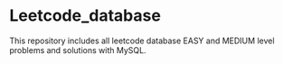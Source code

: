 # Leetcode_database
This repository includes all leetcode database EASY and MEDIUM level problems and solutions with MySQL.  
